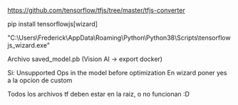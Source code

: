 https://github.com/tensorflow/tfjs/tree/master/tfjs-converter

pip install tensorflowjs[wizard]

"C:\Users\Frederick\AppData\Roaming\Python\Python38\Scripts\tensorflowjs_wizard.exe"

Archivo saved_model.pb (Vision AI -> export docker)

Si: Unsupported Ops in the model before optimization
En wizard poner yes a la opcion de custom

Todos los archivos tf deben estar en la raiz, o no funcionan :D
